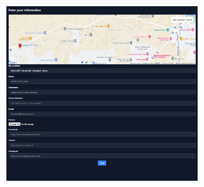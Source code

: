 <img src="https://github.com/thefaceofzed/Smartfind_V2/blob/main/smartfind/public/Screenshot%202023-05-23%20135210.jpg" />
